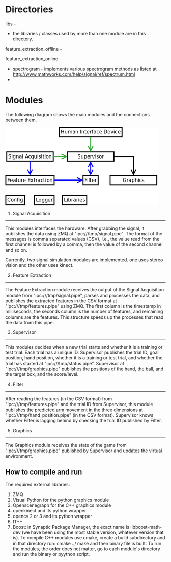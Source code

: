 Directories
=======

libs -
+ the libraries / classes used by more than one module are in this directory.

feature_extraction_offline - 

feature_extraction_online - 
  + spectrogram - implements various spectrogram methods as listed at http://www.mathworks.com/help/signal/ref/spectrum.html
  + 

Modules
=======

The following diagram shows the main modules and the connections between them.

![system Modules](./docs/modules.png)


1. Signal Acquisition
---------------------

This modules interfaces the hardware. After grabbing the signal, it publishes the data using ZMQ at "ipc:///tmp/signal.pipe". The format of the messages is comma separated values (CSV), i.e., the value read from the first channel is followed by a comma, then the value of the second channel and so on.

Currently, two signal simulation modules are implemented. one uses stereo vision and the other uses kinect.

2. Feature Extraction
---------------------

The Feature Extraction module receives the output of the Signal Acquisition module from "ipc:///tmp/signal.pipe", parses and processes the data, and publishes the extracted features in the CSV format at "ipc:///tmp/features.pipe" using ZMQ. The first column is the timestamp in milliseconds, the seconds column is the number of features, and remaining columns are the features. This structure speeds up the processes that read the data from this pipe.


3. Supervisor
---------------------

This modules decides when a new trial starts and whether it is a training or test trial. Each trial has a unique ID. Supervisor publishes the trial ID, goal position, hand position, whether it is a training or test trial, and whether the trial has started at "ipc:///tmp/status.pipe". Supervisor at "ipc:///tmp/graphics.pipe" publishes the positions of the hand, the ball, and the target box, and the score/level.

4. Filter
---------------------

After reading the features (in the CSV format) from "ipc:///tmp/features.pipe" and the trial ID from Supervisor, this module publishes the predicted arm movement in the three dimensions at "ipc:///tmp/hand_position.pipe" (in the CSV format). Supervisor knows whether Filter is lagging behind by checking the trial ID published by Filter. 


5. Graphics
---------------------

The Graphics module receives the state of the game from "ipc:///tmp/graphics.pipe" published by Supervisor and updates the virtual environment.

How to compile and run
--------------
The required external libraries:
1. ZMQ
2. Visual Python for the python graphics module
3. Openscenegraph for the C++ graphics module
4. openkinect and its python wrapper
5. opencv 2 or 3 and its python wrapper
6. IT++
7. Boost:  in Synaptic Package Manager, the exact name is libboost-math-dev (we have been using the most stable version, whatever version that is).
To compile C++ modules use cmake, create a build subdirectory and in that directory run:
cmake ../
make
and then binary file is built. To run the modules, the order does not matter, go to each module's directory and run the binary or pyython script. 
